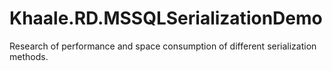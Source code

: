 Khaale.RD.MSSQLSerializationDemo
================================

Research of performance and space consumption of different serialization methods.
